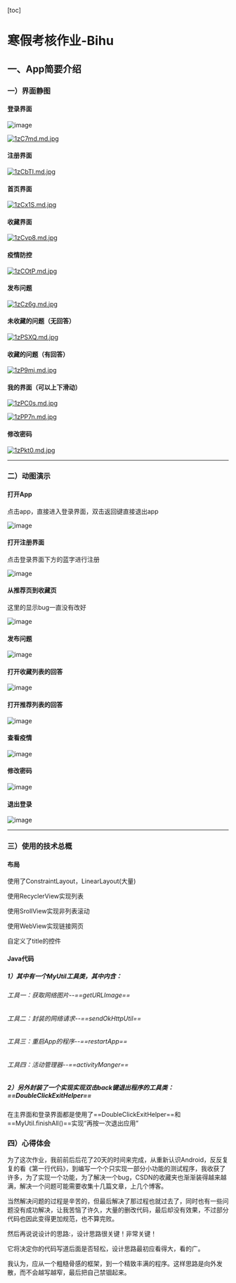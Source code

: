 [toc]

# 寒假考核作业-Bihu

## 一、App简要介绍

### 一）界面静图

#### 登录界面

![image]( https://github.com/Seven749/RainbowBihu/blob/master/photos/pRes/1login.jpg )

[![1zC7md.md.jpg](https://s2.ax1x.com/2020/02/15/1zC7md.md.jpg)](https://imgchr.com/i/1zC7md)

#### 注册界面

[![1zCbTI.md.jpg](https://s2.ax1x.com/2020/02/15/1zCbTI.md.jpg)](https://imgchr.com/i/1zCbTI)

#### 首页界面

[![1zCx1S.md.jpg](https://s2.ax1x.com/2020/02/15/1zCx1S.md.jpg)](https://imgchr.com/i/1zCx1S)

#### 收藏界面

[![1zCvp8.md.jpg](https://s2.ax1x.com/2020/02/15/1zCvp8.md.jpg)](https://imgchr.com/i/1zCvp8)

#### 疫情防控

[![1zCOtP.md.jpg](https://s2.ax1x.com/2020/02/15/1zCOtP.md.jpg)](https://imgchr.com/i/1zCOtP)

#### 发布问题

[![1zCz6g.md.jpg](https://s2.ax1x.com/2020/02/15/1zCz6g.md.jpg)](https://imgchr.com/i/1zCz6g)

#### 未收藏的问题（无回答）

[![1zPSXQ.md.jpg](https://s2.ax1x.com/2020/02/15/1zPSXQ.md.jpg)](https://imgchr.com/i/1zPSXQ)

#### 收藏的问题（有回答）

[![1zP9mj.md.jpg](https://s2.ax1x.com/2020/02/15/1zP9mj.md.jpg)](https://imgchr.com/i/1zP9mj)

#### 我的界面（可以上下滑动）

[![1zPC0s.md.jpg](https://s2.ax1x.com/2020/02/15/1zPC0s.md.jpg)](https://imgchr.com/i/1zPC0s)

[![1zPP7n.md.jpg](https://s2.ax1x.com/2020/02/15/1zPP7n.md.jpg)](https://imgchr.com/i/1zPP7n)

#### 修改密码

[![1zPkt0.md.jpg](https://s2.ax1x.com/2020/02/15/1zPkt0.md.jpg)](https://imgchr.com/i/1zPkt0)



---

### 二）动图演示

#### 打开App

点击app，直接进入登录界面，双击返回键直接退出app

![image](https://github.com/Seven749/RainbowBihu/blob/master/photos/gif/1openApp.gif)

#### 打开注册界面

点击登录界面下方的蓝字进行注册

![image](https://github.com/Seven749/RainbowBihu/blob/master/photos/gif/2register.gif)

#### 从推荐页到收藏页

这里的显示bug一直没有改好

![image](https://github.com/Seven749/RainbowBihu/blob/master/photos/gif/3hToF.gif)

#### 发布问题

![image]( https://github.com/Seven749/RainbowBihu/blob/master/photos/gif/4postQ.gif )

#### 打开收藏列表的回答

![image]( https://github.com/Seven749/RainbowBihu/blob/master/photos/gif/5openF.gif )

#### 打开推荐列表的回答

![image]( https://github.com/Seven749/RainbowBihu/blob/master/photos/gif/6openR.gif )

#### 查看疫情

![image]( https://github.com/Seven749/RainbowBihu/blob/master/photos/gif/7openYq.gif )

#### 修改密码

![image]( https://github.com/Seven749/RainbowBihu/blob/master/photos/gif/8mineTochange.gif )

#### 退出登录

![image]( https://github.com/Seven749/RainbowBihu/blob/master/photos/gif/9exitLogin.gif )



---

### 三）使用的技术总概

#### 布局

使用了ConstraintLayout，LinearLayout(大量)

使用RecyclerView实现列表

使用SrollView实现非列表滚动

使用WebView实现链接网页

自定义了title的控件

#### Java代码

##### 1）其中有一个MyUtil工具类，其中内含：

###### 工具一：获取网络图片--==getURLImage==

###### 工具二：封装的网络请求--==sendOkHttpUtil==

###### 工具三：重启App的程序--==restartApp==

###### 工具四：活动管理器--==activityManger==

##### 2）另外封装了一个实现实现双击back键退出程序的工具类：==DoubleClickExitHelper==

在主界面和登录界面都是使用了==DoubleClickExitHelper==和==MyUtil.finishAll()==实现“再按一次退出应用”



### 四）心得体会

为了这次作业，我前前后后花了20天的时间来完成，从重新认识Android，反反复复的看《第一行代码》，到编写一个个只实现一部分小功能的测试程序，我收获了许多，为了实现一个功能，为了解决一个bug，CSDN的收藏夹也渐渐装得越来越满，解决一个问题可能需要收集十几篇文章，上几个博客。

当然解决问题的过程是辛苦的，但最后解决了那过程也就过去了，同时也有一些问题没有成功解决，让我苦恼了许久，大量的删改代码，最后却没有效果，不过部分代码也因此变得更加规范，也不算完败。

然后再说说设计的思路:，设计思路很关键！非常关键！

它将决定你的代码写道后面是否轻松，设计思路最初应看得大，看的广。

我认为，应从一个粗糙骨感的框架，到一个精致丰满的程序。这样思路是向外发散，而不会越写越窄，最后把自己禁锢起来。